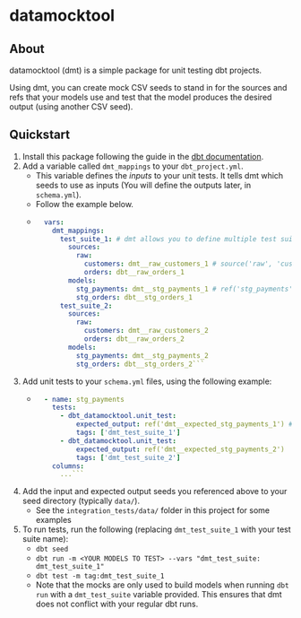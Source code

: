 # datamocktool

## About
datamocktool (dmt) is a simple package for unit testing dbt projects.

Using dmt, you can create mock CSV seeds to stand in for the sources and refs that your models use
and test that the model produces the desired output (using another CSV seed).

## Quickstart
1. Install this package following the guide in the [dbt documentation](https://docs.getdbt.com/docs/building-a-dbt-project/package-management).
2. Add a variable called `dmt_mappings` to your `dbt_project.yml`. 
    * This variable defines the _inputs_ to your unit tests. It tells dmt which seeds to use as inputs (You will define the outputs later, in `schema.yml`).
    * Follow the example below.
    * ```yaml
        vars:
          dmt_mappings:
            test_suite_1: # dmt allows you to define multiple test suites so that you can define multiple tests for the same model
              sources:
                raw:
                  customers: dmt__raw_customers_1 # source('raw', 'customers') becomes ref('dmt__raw_customers_1')
                  orders: dbt__raw_orders_1
              models:
                stg_payments: dmt__stg_payments_1 # ref('stg_payments') becomes ref('dmt__stg_payments_1')
                stg_orders: dbt__stg_orders_1
            test_suite_2:
              sources:
                raw:
                  customers: dmt__raw_customers_2
                  orders: dbt__raw_orders_2
              models:
                stg_payments: dmt__stg_payments_2
                stg_orders: dbt__stg_orders_2```
3. Add unit tests to your `schema.yml` files, using the following example: 
    * ```yaml
        - name: stg_payments
          tests:
            - dbt_datamocktool.unit_test:
                expected_output: ref('dmt__expected_stg_payments_1') # this should be a CSV of the expected output in your `seeds` directory
                tags: ['dmt_test_suite_1']
            - dbt_datamocktool.unit_test:
                expected_output: ref('dmt__expected_stg_payments_2')
                tags: ['dmt_test_suite_2']
          columns:
            ...```
4. Add the input and expected output seeds you referenced above to your seed directory (typically `data/`).
    * See the `integration_tests/data/` folder in this project for some examples
5. To run tests, run the following (replacing `dmt_test_suite_1` with your test suite name): 
    * `dbt seed`
    * `dbt run -m <YOUR MODELS TO TEST> --vars "dmt_test_suite: dmt_test_suite_1"`
    * `dbt test -m tag:dmt_test_suite_1` 
    * Note that the mocks are only used to build models when running `dbt run` with a `dmt_test_suite` variable provided.
    This ensures that dmt does not conflict with your regular dbt runs.
        